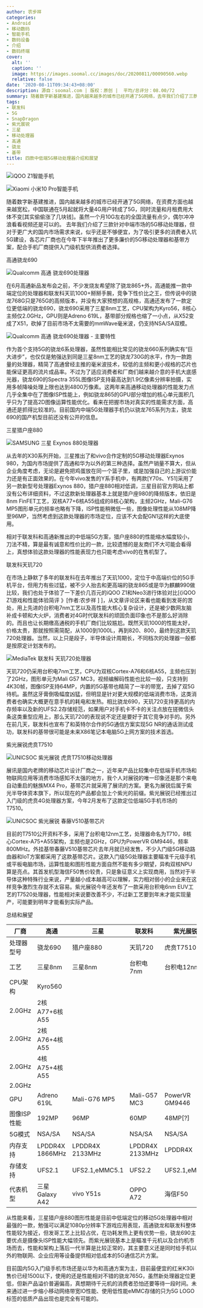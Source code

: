 ```yaml
---
author: 农步祥
categories:
- Android
- 移动数码
- 智能手机
- 数码设备
- 介绍
- 数码终端
cover:
  alt: ''
  caption: ''
  image: https://images.soomal.cc/images/doc/20200811/00090560.webp
  relative: false
date: '2020-08-11T09:34:43+08:00'
description: 源自：soomal.com | 版权：原创 |  平均/总评分：08.00/72
summary: 随着数字新基建推进，国内越来越多的城市已经开通了5G网络，去年我们介绍了三款针对中端市场的5G移动处理器，但对于更广大的国内市场需求来说，似乎还是不够便宜，各芯片厂商也在今年下半年推出了更廉价的5G移动处理器和基带方案，配合手机厂商提供入门级机型供消费者选择。
tags:
- 联发科
- 5G
- SnapDragon
- 紫光展锐
- 三星
- 移动处理器
- 高通
- 骁龙
- 基带
title: 四款中低端5G移动处理器介绍和展望
---
```


![iQOO Z1智能手机](https://images.soomal.cc/images/doc/20200526/00089184_01.webp)



![Xiaomi 小米10 Pro智能手机](https://images.soomal.cc/images/doc/20200407/00088027_01.webp)



随着数字新基建推进，国内越来越多的城市已经开通了5G网络，在资费方面也越来越宽松，中国联通在5月起就将大量4G用户转成了5G，同时流量和月租费用大体不变[其实偷偷涨了几块钱]。虽然一个月10G左右的全国流量有点少，偶尔冲冲浪看看视频还是可以的。
去年我们介绍了三款针对中端市场的5G移动处理器，但对于更广大的国内市场需求来说，似乎还是不够便宜，为了吸引更多的消费者入坑5G建设，各芯片厂商也在今年下半年推出了更多廉价的5G移动处理器和基带方案，配合手机厂商提供入门级机型供消费者选择。



高通骁龙690



![Qualcomm 高通 骁龙690处理器](https://images.soomal.cc/images/doc/20200811/00090553.webp)



在6月高通新品发布会之前，不少发烧友希望除了骁龙865+外，高通能推一款中端定位的处理器和联发科天玑1000+掰掰手腕，竞争下性价比之王，但传说中的骁龙768G只是765G的高频版本，并没有大家预想的高规格，高通还发布了一款定位更低端的骁龙690，骁龙690采用了三星8nm工艺，CPU架构为Kyro56，8核心主频仅2.0GHz，GPU则是Adreno 619L，基带部分规格也缩了一小点，从X52变成了X51，砍掉了目前市场不太需要的mmWave毫米波，仍支持NSA/SA双模。



![Qualcomm 高通 骁龙690处理器 - 主要特性](https://images.soomal.cc/images/doc/20200811/00090554.webp)



作为首个支持5G的骁龙6系处理器，虽然性能相比常见的骁龙660系列确实有“巨大进步”，也仅仅是勉强达到同是三星8nm工艺的骁龙730G的水平，作为一款跑量的处理器，精简了高通曾经主推的毫米波技术，较低的主频和更小规格的芯片也能保证更高的流片成品率。不过为了适应消费者和厂商们越来越介意的手机大底感光器，骁龙690的Spectra 355L图像ISP支持最高达到1.9亿像素分辨率拍摄，实用多帧降噪处理上限也达到4800万像素。这两年来高通移动处理器的性能发力点几乎全集中在了图像ISP性能上，例如骁龙865的GPU部分增加的核心单元面积几乎只为了提高2D图像运算性能优化。看来在把握市场对真实的性能需求方面，高通还是抓得比较准的。目前国内中端5G处理器手机仍以骁龙765系列为主，骁龙690的国产机型目前还没有公开的信息。



三星猎户座880



![SAMSUNG 三星 Exynos 880处理器](https://images.soomal.cc/images/doc/20200811/00090555.webp)



从去年的X30系列开始，三星推出了和vivo合作定制的5G移动处理器Exynos 980，为国内市场提供了高通和华为以外的第三种选择。虽然产销量不算大，但从企业角度考虑，无论是避免把鸡蛋放在同一个篮子里，或是加强自己的上游议价能力还是有正面效果的。在今年vivo发售的Y系手机中，有两款[Y70s、Y51]采用了另一款新型号处理器Exynos 880，猎户座880相对低调，三星目前官方网站上都没有公布详细资料，不过这款新处理器基本上就是猎户座980的降频版本，依旧是8nm FinFET工艺，双核A77+6核A55组成的8核心架构，主频2GHz，Mali-G76 MP5图形单元的频率也略有下降，ISP性能稍微低一些，图像处理性能从108MP降至96MP，当然考虑到这款处理器的市场定位，应该不大会配GN1这样的大底使用。



相对于联发科和高通新推出的中低端5G方案，猎户座880的性能缩水幅度较小，刀法不精，算是最有诚意和性价比的一款，比较遗憾的是友商们不大可能会看得上，真想体验这款处理器的性能表现力也只能考虑vivo的在售机型了。



联发科天玑720



在市场上静默了多年的联发科在去年推出了天玑1000，定位于中高端价位的5G手机平台，但用力有些过猛，被不少人抬去和更高端的骁龙865或是华为麒麟990做比较，我们也处于体验了一下差价几百元的iQOO Z1和Neo3进行体验对比[《iQOO Z1游戏和性能体验简评 》[作者:农步祥 ]
]，从文章评论区来看也能看到发哥的苦处，用上先进的台积电7nm工艺以及高性能大核心复杂设计，还是被少数网友脑补成卡顿和大火炉，消费者对4G时代联发科的顽固负面印象也不是那么好消除的。而且也让长期缴高通税的手机厂商们比较尴尬。既然天玑1000的性能太好，价格太贵，那就按照需简配，从1000到1000L，再到820、800，最终到这款天玑720处理器。当然，以上只是段子，半导体设计周期长，不同档次的处理器一般都是按原定计划发布的。



![MediaTek 联发科 天玑720处理器](https://images.soomal.cc/images/doc/20200811/00090556.webp)



天玑720仍采用台积电7nm工艺，CPU为双核Cortex-A76和6核A55，主频也压到了2GHz，图形单元为Mali G57 MC3，视频编解码性能也比较一般，只支持到4K30帧，图像ISP支持64MP，内置的5G基带也精简了一半的带宽，去掉了双5G待机。虽然这牙膏倒吸幅度凶猛，但明显是针对更大规模的低端消费市场，这类消费者也确实大概更在意手机的耗电和发热。相比骁龙690，天玑720支持更高的内存频率以及新的UFS2.2存储规范，如果用户对手机卡不卡的关注点放在搓微信头条这类重型应用上，那么天玑720的表现说不定还是要好于其它竞争对手的。另外在前几天，联发科也宣布了和英特尔合作的5G通信方案实现5G NR的通话测试成功，联发科的基带很可能是未来X86笔记本电脑5G上网方案的技术首选。



紫光展锐虎贲T7510



![UNICSOC 紫光展锐 虎贲T7510移动处理器](https://images.soomal.cc/images/doc/20200811/00090557.webp)



展讯是国内老牌的移动芯片设计厂商之一，近年来产品比较集中在低端手机市场和物联网应用等消费市场感知不太强的地方，我个人对展锐的唯一印象还是那个来电自动重启的魅族MX4 Pro，基带芯片就采用了展讯的方案。更名为展锐后属于紫光半导体资本旗下，所以现在的产品都会加上个紫光的前缀。紫光展锐已经推出过入门级的虎贲4G处理器方案，今年2月发布了这款定位低端5G手机市场的T7510。



![UNICSOC 紫光展锐 春藤V510基带芯片](https://images.soomal.cc/images/doc/20200811/00090558.webp)



目前的T7510公开资料不多，采用了台积电12nm工艺，处理器命名为T710，8核心Cortex-A75+A55架构，主频也是2GHz，GPU为PowerVR GM9446，频率800MHz。外挂基带春藤V510基带芯片去年月就已经发售，不少入门级5G移动路由器和IoT方案都采用了这款基带芯片。这款入门级5G处理器主要瞄准千元级手机或平板电脑市场，运算性能和图形性能方面自然不能有多少期望，异构双核NPU算是亮点。其首发机型海信F50售价较贵，只是象征意义上实现商用，当然对于半导体这种特殊行业来说，产量越小成本越高可以理解，实力相对弱小的企业来在这样竞争激烈生存就不太容易。紫光展锐今年还发布了一款采用台积电6nm EUV工艺的T7520处理器，性能相对来说要改善不少，不过新工艺要到年末才能实现量产，可能要到明年才能看到实际产品。



总结和展望



| 厂商 | 高通 | 三星 | 联发科 | 紫光展锐 |
| --- | --- | --- | --- | --- |
| 处理器型号 | 骁龙690 | 猎户座880 | 天玑720 | 虎贲T7510 |
| 工艺 | 三星8nm | 三星8nm | 台积电7nm | 台积电12nm |
| CPU架构 | Kyro560
2.0GHz | 2核A77+6核A55
2.0GHz | 2核A76+4核A55
2.0GHz | 4核A75+4核A55
2.0GHz |
| GPU | Adreno 619L | Mali-G76 MP5 | Mali-G57 MC3 | PowerVR GM9446 |
| 图像ISP性能 | 192MP | 96MP | 60MP | 48MP[?] |
| 5G模式 | NSA/SA | NSA/SA | NSA/SA | NSA/SA |
| 内存支持 | LPDDR4X 1866MHz | LPDDR4X 2133MHz | LPDDR4X 2133MHz | LPDDR4X |
| 存储支持 | UFS2.1 | UFS2.1,eMMC5.1 | UFS2.2 | UFS2.1,eMMC |
| 代表机型 | 三星Galaxy A42 | vivo Y51s | OPPO A72 | 海信F50 |



从性能来看，三星猎户座880图形性能是目前中低端定位的移动5G处理器中相对最强的一款，勉强可以满足1080p分辨率下游戏应用表现，高通骁龙和联发科整体性能较为接近，但发哥工艺上比较占优，在功耗发热上更有优势一些，骁龙690主要优点是摄像头ISP性能大幅领先。而紫光展锐基本上是瞄准千元机以及合约机市场而去，性能和架构上落后一代半算是比较正常的，其主要意义还是同时给手机以外的物联网、企业应用等设备提供相对低成本的5G通信芯片方案。



目前国内5G入门级手机市场还是以华为和高通方案为主，目前最便宜的红米K30i售价已经1500以下，使用的还是性能相对不错的骁龙765G，虽然新处理器定位更低，但新产品溢价普遍偏高，真想期待千元机的消费者恐怕还要等待一段时间。未来通过进一步缩小移动网络带宽IO性能、使用低性能eMMC存储的只为5G LOGO标签的低质产品出现也是完全有可能的。